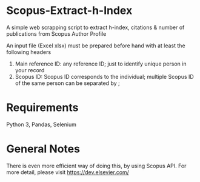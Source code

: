 # Scopus-Extract-h-Index
A simple web scrapping script to extract h-index, citations &amp; number of publications from Scopus Author Profile

An input file (Excel xlsx) must be prepared before hand with at least the following headers
1. Main reference ID: any reference ID; just to identify unique person in your record
2. Scopus ID: Scopus ID corresponds to the individual; multiple Scopus ID of the same person can be separated by ;<space>

# Requirements
Python 3, Pandas, Selenium

# General Notes
There is even more efficient way of doing this, by using Scopus API. For more detail, please visit https://dev.elsevier.com/
